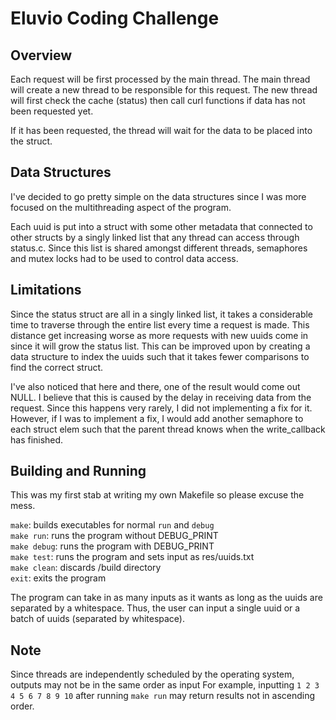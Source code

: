 # Eluvio Coding Challenge

## Overview

Each request will be first processed by the main thread. The main thread will create a new thread to be responsible for this request. The new thread will first check the cache (status) then call curl functions if data has not been requested yet.

If it has been requested, the thread will wait for the data to be placed into the struct.

## Data Structures

I've decided to go pretty simple on the data structures since I was more focused on the multithreading aspect of the program.

Each uuid is put into a struct with some other metadata that connected to other structs by a singly linked list that any thread can access through status.c. Since this list is shared amongst different threads, semaphores and mutex locks had to be used to control data access.

## Limitations
Since the status struct are all in a singly linked list, it takes a considerable time to traverse through the entire list every time a request is made. This distance get increasing worse as more requests with new uuids come in since it will grow the status list. This can be improved upon by creating a data structure to index the uuids such that it takes fewer comparisons to find the correct struct.

I've also noticed that here and there, one of the result would come out NULL. I believe that this is caused by the delay in receiving data from the request. Since this happens very rarely, I did not implementing a fix for it. However, if I was to implement a fix, I would add another semaphore to each struct elem such that the parent thread knows when the write_callback has finished.

## Building and Running
This was my first stab at writing my own Makefile so please excuse the mess.

`make`: builds executables for normal `run` and `debug`\
`make run`: runs the program without DEBUG_PRINT\
`make debug`: runs the program with DEBUG_PRINT\
`make test`: runs the program and sets input as res/uuids.txt\
`make clean`: discards /build directory\
`exit`: exits the program

The program can take in as many inputs as it wants as long as the uuids are separated by a whitespace. Thus, the user can input a single uuid or a batch of uuids (separated by whitespace).

## Note
Since threads are independently scheduled by the operating system, outputs may not be in the same order as input
For example, inputting `1 2 3 4 5 6 7 8 9 10` after running `make run` may return results not in ascending order.




